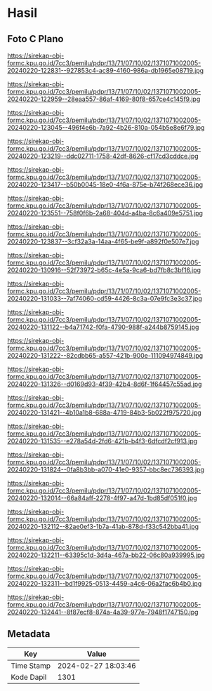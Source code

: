 # Hasil

## Foto C Plano

https://sirekap-obj-formc.kpu.go.id/7cc3/pemilu/pdpr/13/71/07/10/02/1371071002005-20240220-122831--927853c4-ac89-4160-986a-db1965e08719.jpg

https://sirekap-obj-formc.kpu.go.id/7cc3/pemilu/pdpr/13/71/07/10/02/1371071002005-20240220-122959--28eaa557-86af-4169-80f8-657ce4c145f9.jpg

https://sirekap-obj-formc.kpu.go.id/7cc3/pemilu/pdpr/13/71/07/10/02/1371071002005-20240220-123045--496f4e6b-7a92-4b26-810a-054b5e8e6f79.jpg

https://sirekap-obj-formc.kpu.go.id/7cc3/pemilu/pdpr/13/71/07/10/02/1371071002005-20240220-123219--ddc02711-1758-42df-8626-cf17cd3cddce.jpg

https://sirekap-obj-formc.kpu.go.id/7cc3/pemilu/pdpr/13/71/07/10/02/1371071002005-20240220-123417--b50b0045-18e0-4f6a-875e-b74f268ece36.jpg

https://sirekap-obj-formc.kpu.go.id/7cc3/pemilu/pdpr/13/71/07/10/02/1371071002005-20240220-123551--758f0f6b-2a68-404d-a4ba-8c6a409e5751.jpg

https://sirekap-obj-formc.kpu.go.id/7cc3/pemilu/pdpr/13/71/07/10/02/1371071002005-20240220-123837--3cf32a3a-14aa-4f65-be9f-a892f0e507e7.jpg

https://sirekap-obj-formc.kpu.go.id/7cc3/pemilu/pdpr/13/71/07/10/02/1371071002005-20240220-130916--52f73972-b65c-4e5a-9ca6-bd7fb8c3bf16.jpg

https://sirekap-obj-formc.kpu.go.id/7cc3/pemilu/pdpr/13/71/07/10/02/1371071002005-20240220-131033--7af74060-cd59-4426-8c3a-07e9fc3e3c37.jpg

https://sirekap-obj-formc.kpu.go.id/7cc3/pemilu/pdpr/13/71/07/10/02/1371071002005-20240220-131122--b4a71742-f0fa-4790-988f-a244b8759145.jpg

https://sirekap-obj-formc.kpu.go.id/7cc3/pemilu/pdpr/13/71/07/10/02/1371071002005-20240220-131222--82cdbb65-a557-421b-900e-111094974849.jpg

https://sirekap-obj-formc.kpu.go.id/7cc3/pemilu/pdpr/13/71/07/10/02/1371071002005-20240220-131326--d0169d93-4f39-42b4-8d6f-1f64457c55ad.jpg

https://sirekap-obj-formc.kpu.go.id/7cc3/pemilu/pdpr/13/71/07/10/02/1371071002005-20240220-131421--4b10a1b8-688a-4719-84b3-5b022f975720.jpg

https://sirekap-obj-formc.kpu.go.id/7cc3/pemilu/pdpr/13/71/07/10/02/1371071002005-20240220-131535--e278a54d-2fd6-421b-b4f3-6dfcdf2cf913.jpg

https://sirekap-obj-formc.kpu.go.id/7cc3/pemilu/pdpr/13/71/07/10/02/1371071002005-20240220-131824--0fa8b3bb-a070-41e0-9357-bbc8ec736393.jpg

https://sirekap-obj-formc.kpu.go.id/7cc3/pemilu/pdpr/13/71/07/10/02/1371071002005-20240220-132014--66a84aff-2278-4f97-a47d-1bd85df051f0.jpg

https://sirekap-obj-formc.kpu.go.id/7cc3/pemilu/pdpr/13/71/07/10/02/1371071002005-20240220-132112--82ae0ef3-1b7a-41ab-878d-f33c542bba41.jpg

https://sirekap-obj-formc.kpu.go.id/7cc3/pemilu/pdpr/13/71/07/10/02/1371071002005-20240220-132211--63395c1d-3d4a-467a-bb22-06c80a939995.jpg

https://sirekap-obj-formc.kpu.go.id/7cc3/pemilu/pdpr/13/71/07/10/02/1371071002005-20240220-132311--bd1f9925-0513-4459-a4c6-06a2fac6b4b0.jpg

https://sirekap-obj-formc.kpu.go.id/7cc3/pemilu/pdpr/13/71/07/10/02/1371071002005-20240220-132441--8f87ecf8-874a-4a39-977e-7948f1747150.jpg


## Metadata

| Key        | Value               |
| ---------- | ------------------- |
| Time Stamp | 2024-02-27 18:03:46 |
| Kode Dapil | 1301                |



